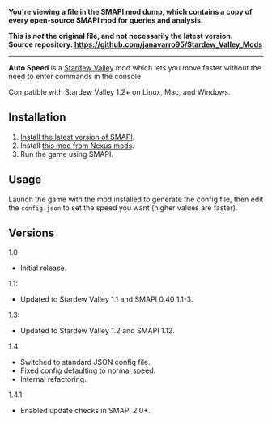 **You're viewing a file in the SMAPI mod dump, which contains a copy of every open-source SMAPI mod
for queries and analysis.**

**This is _not_ the original file, and not necessarily the latest version.**  
**Source repository: https://github.com/janavarro95/Stardew_Valley_Mods**

----

**Auto Speed** is a [Stardew Valley](http://stardewvalley.net/) mod which lets you move faster
without the need to enter commands in the console.

Compatible with Stardew Valley 1.2+ on Linux, Mac, and Windows.

## Installation
1. [Install the latest version of SMAPI](https://github.com/Pathoschild/SMAPI/releases).
2. Install [this mod from Nexus mods](http://www.nexusmods.com/stardewvalley/mods/443).
3. Run the game using SMAPI.

## Usage
Launch the game with the mod installed to generate the config file, then edit the `config.json` to
set the speed you want (higher values are faster).

## Versions
1.0
* Initial release.

1.1:
* Updated to Stardew Valley 1.1 and SMAPI 0.40 1.1-3.

1.3:
* Updated to Stardew Valley 1.2 and SMAPI 1.12.

1.4:
* Switched to standard JSON config file.
* Fixed config defaulting to normal speed.
* Internal refactoring.

1.4.1:
* Enabled update checks in SMAPI 2.0+.
